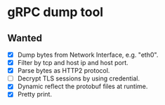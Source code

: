 # gRPC dump tool

## Wanted

- [x] Dump bytes from Network Interface, e.g. "eth0".
- [x] Filter by tcp and host ip and host port.
- [x] Parse bytes as HTTP2 protocol.
- [ ] Decrypt TLS sessions by using credential.
- [x] Dynamic reflect the protobuf files at runtime.
- [x] Pretty print.